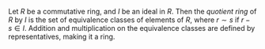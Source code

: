 Let $R$ be a commutative ring, and $I$ be an ideal in $R$. Then the *quotient ring* of $R$ by $I$ is the set of equivalence classes of elements of $R$, where $r \sim s$ if $r - s \in I$. Addition and multiplication on the equivalence classes are defined by representatives, making it a ring.
